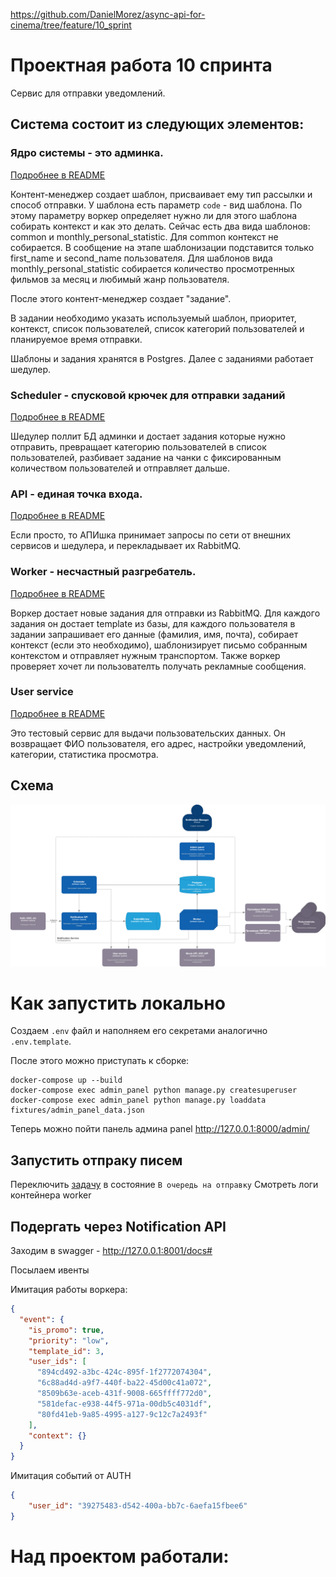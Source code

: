 https://github.com/DanielMorez/async-api-for-cinema/tree/feature/10_sprint

# Проектная работа 10 спринта
Сервис для отправки уведомлений.

## Система состоит из следующих элементов:

### Ядро системы - это админка.

[Подробнее в README](admin/readme.md)

Контент-менеджер создает шаблон, присваивает ему тип рассылки и способ отправки.
У шаблона есть параметр `code` - вид шаблона. По этому параметру воркер определяет нужно ли для этого шаблона собирать контекст и как это делать. Сейчас есть два вида шаблонов: common и monthly_personal_statistic. Для common контекст не собирается. В сообщение на этапе шаблонизации подставится только first_name и second_name пользователя. Для шаблонов вида monthly_personal_statistic собирается количество просмотренных фильмов за месяц и любимый жанр пользователя.

После этого контент-менеджер создает "задание". 

В задании необходимо указать используемый шаблон, приоритет, контекст, список пользователей, список категорий пользователей и планируемое время отправки.

Шаблоны и задания хранятся в Postgres. Далее с заданиями работает шедулер.

### Scheduler - спусковой крючек для отправки заданий

[Подробнее в README](scheduler/readme.md)

Шедулер поллит БД админки и достает задания которые нужно отправить, превращает категорию пользователей в список пользователей, разбивает задание на чанки с фиксированным количеством пользователей и отправляет дальше.

### API - единая точка входа.

[Подробнее в README](api/readme.md)

Если просто, то АПИшка принимает запросы по сети от внешних сервисов и шедулера, и перекладывает их RabbitMQ.

### Worker - несчастный разгребатель.

[Подробнее в README](worker/readme.md)

Воркер достает новые задания для отправки из RabbitMQ.
Для каждого задания он достает template из базы, для каждого пользователя в задании запрашивает его данные (фамилия, имя, почта), собирает контекст (если это необходимо), шаблонизирует письмо собранным контекстом и отправляет нужным транспортом. Также воркер проверяет хочет ли пользователть получать рекламные сообщения.

### User service

[Подробнее в README](user_service/readme.md)

Это тестовый сервис для выдачи пользовательских данных. Он возвращает ФИО пользователя, его адрес, настройки уведомлений, категории, статистика просмотра.


## Схема

![schema_api](doc/schema_api.png)

# Как запустить локально

Создаем `.env` файл и наполняем его секретами аналогично `.env.template`. 

После этого можно приступать к сборке:

```shell
docker-compose up --build
docker-compose exec admin_panel python manage.py createsuperuser
docker-compose exec admin_panel python manage.py loaddata fixtures/admin_panel_data.json
```

Теперь можно пойти панель админа panel http://127.0.0.1:8000/admin/

## Запустить отпраку писем

Переключить [задачу](http://127.0.0.1:8000/admin/admin_panel/mailingtask/2/change/) в состояние `В очередь на отправку`
Смотреть логи контейнера worker

## Подергать через Notification API
Заходим в swagger - http://127.0.0.1:8001/docs#

Посылаем ивенты

Имитация работы воркера:
```json
{
  "event": {
    "is_promo": true,
    "priority": "low",
    "template_id": 3,
    "user_ids": [
      "894cd492-a3bc-424c-895f-1f2772074304",
      "6c88ad4d-a9f7-440f-ba22-45d00c41a072",
      "8509b63e-aceb-431f-9008-665ffff772d0",
      "581defac-e938-44f5-971a-00db5c4031df",
      "80fd41eb-9a85-4995-a127-9c12c7a2493f"
    ],
    "context": {}
  }
}
```
Имитация событий от AUTH
```json
{
    "user_id": "39275483-d542-400a-bb7c-6aefa15fbee6"
}
```

# Над проектом работали:

